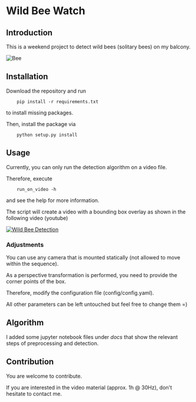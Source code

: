 # Wild Bee Watch

## Introduction

This is a weekend project to detect wild bees (solitary bees) on my balcony.

![Bee](tests/data/single_bee.jpg)

## Installation

Download the repository and run

        pip install -r requirements.txt
to install missing packages.

Then, install the package via

        python setup.py install

## Usage

Currently, you can only run the detection algorithm on a video file.

Therefore, execute

        run_on_video -h
and see the help for more information.

The script will create a video with a bounding box overlay as shown in the following video (youtube)

[![Wild Bee Detection](http://img.youtube.com/vi/Q43Me7gmU0Y/0.jpg)](http://www.youtube.com/watch?v=Q43Me7gmU0Y "Wild Bee Detection")

### Adjustments
You can use any camera that is mounted statically (not allowed to move within the sequence).

As a perspective transformation is performed, you need to provide the corner points of the box.

Therefore, modify the configuration file (config/config.yaml).

All other parameters can be left untouched but feel free to change them =)

## Algorithm

I added some jupyter notebook files under *docs* that show the relevant steps of preprocessing and detection.

## Contribution

You are welcome to contribute.

If you are interested in the video material (approx. 1h @ 30Hz), don't hesitate to contact me.
